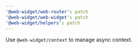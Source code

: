 ```yaml
---
'@web-widget/web-router': patch
'@web-widget/web-widget': patch
'@web-widget/helpers': patch
---
```


Use `@web-widget/context` to manage async context.
